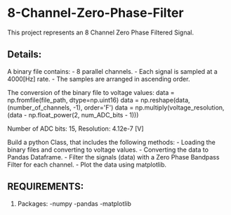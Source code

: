 # 8-Channel-Zero-Phase-Filter

This project represents an 8 Channel Zero Phase Filtered Signal.

## Details:
A binary file contains:
	- 8 parallel channels.
	- Each signal is sampled at a 4000[Hz] rate.
	- The samples are arranged in ascending order.

The conversion of the binary file to voltage values:
	data = np.fromfile(file_path, dtype=np.uint16)
	data = np.reshape(data, (number_of_channels, -1), order='F')
	data = np.multiply(voltage_resolution,
	                   (data - np.float_power(2, num_ADC_bits - 1)))

Number of ADC bits: 15, Resolution: 4.12e-7 [V]

Build a python Class, that includes the following methods:
	- Loading the binary files and converting to voltage values.
	- Converting the data to Pandas Dataframe.
	- Filter the signals (data) with a Zero Phase Bandpass Filter for each channel.
	- Plot the data using matplotlib.


## REQUIREMENTS:
1) Packages:
	-numpy
	-pandas
	-matplotlib
